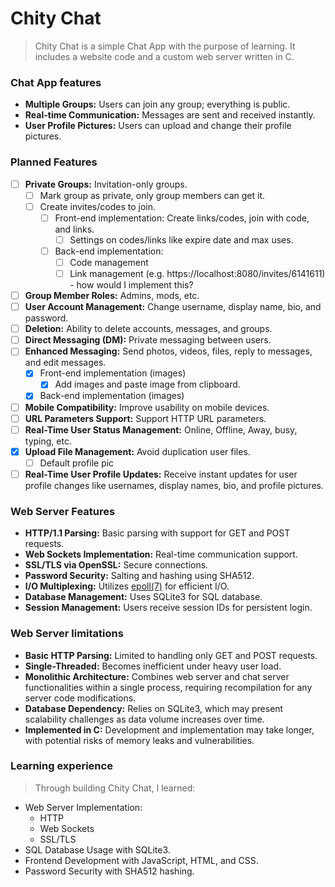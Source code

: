 # Chity Chat
> Chity Chat is a simple Chat App with the purpose of learning. It includes a website code and a custom web server written in C.

### Chat App features
* **Multiple Groups:** Users can join any group; everything is public.
* **Real-time Communication:** Messages are sent and received instantly.
* **User Profile Pictures:** Users can upload and change their profile pictures.

### Planned Features
- [ ] **Private Groups:** Invitation-only groups.
   - [ ] Mark group as private, only group members can get it.
   - [ ] Create invites/codes to join.
      - [ ] Front-end implementation: Create links/codes, join with code, and links.
         - [ ] Settings on codes/links like expire date and max uses.
      - [ ] Back-end implementation:
         - [ ] Code management
         - [ ] Link management (e.g. https://localhost:8080/invites/6141611) - how would I implement this? 
- [ ] **Group Member Roles:** Admins, mods, etc.
- [ ] **User Account Management:** Change username, display name, bio, and password.
- [ ] **Deletion:** Ability to delete accounts, messages, and groups.
- [ ] **Direct Messaging (DM):** Private messaging between users.
- [ ] **Enhanced Messaging:** Send photos, videos, files, reply to messages, and edit messages.
   - [X] Front-end implementation (images)
      - [X] Add images and paste image from clipboard.
   - [X] Back-end implementation (images) 
- [ ] **Mobile Compatibility:** Improve usability on mobile devices.
- [ ] **URL Parameters Support:** Support HTTP URL parameters.
- [ ] **Real-Time User Status Management:** Online, Offline, Away, busy, typing, etc.
- [x] **Upload File Management:** Avoid duplication user files.
   - [ ] Default profile pic
- [ ] **Real-Time User Profile Updates:** Receive instant updates for user profile changes like usernames, display names, bio, and profile pictures.

### Web Server Features
* **HTTP/1.1 Parsing:** Basic parsing with support for GET and POST requests.
* **Web Sockets Implementation:** Real-time communication support.
* **SSL/TLS via OpenSSL:** Secure connections.
* **Password Security:** Salting and hashing using SHA512.
* **I/O Multiplexing:** Utilizes [epoll(7)](https://man7.org/linux/man-pages/man7/epoll.7.html) for efficient I/O.
* **Database Management:** Uses SQLite3 for SQL database.
* **Session Management:** Users receive session IDs for persistent login.

### Web Server limitations
* **Basic HTTP Parsing:** Limited to handling only GET and POST requests.
* **Single-Threaded:** Becomes inefficient under heavy user load.
* **Monolithic Architecture:** Combines web server and chat server functionalities within a single process, requiring recompilation for any server code modifications.
* **Database Dependency:** Relies on SQLite3, which may present scalability challenges as data volume increases over time.
* **Implemented in C:** Development and implementation may take longer, with potential risks of memory leaks and vulnerabilities.

### Learning experience
> Through building Chity Chat, I learned:
* Web Server Implementation:
    * HTTP
    * Web Sockets
    * SSL/TLS
* SQL Database Usage with SQLite3.
* Frontend Development with JavaScript, HTML, and CSS.
* Password Security with SHA512 hashing.
